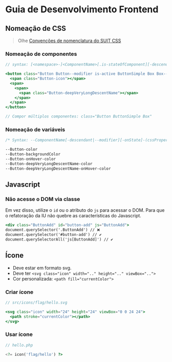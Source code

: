 # Guia de Desenvolvimento Frontend

## Nomeação de CSS

> Olhe [Convenções de nomenclatura do SUIT CSS](https://github.com/suitcss/suit/blob/master/doc/naming-conventions.md)

### Nomeação de componentes

```jsx
// syntax: [<namespace>-]<ComponentName>[.is-stateOfComponent][-descendentName][--modifierName]

<button class="Button Button--modifier is-active ButtonSimple Box Box--modifier">
  <span class="Button-icon"></span>
  <span>
    <span>
      <span class="Button-deepVeryLongDescentName"></span>
    </span>
  </span>
</button>

// Compor múltiplos componentes: class="Button ButtonSimple Box"
```

### Nomeação de variáveis

```css
/* Syntax: --ComponentName[-descendant|--modifier][-onState]-(cssProperty|variableName) */

--Button-color
--Button-backgroundColor
--Button-onHover-color
--Button-deepVeryLongDescentName-color
--Button-deepVeryLongDescentName-onHover-color
```

## Javascript

### Não acesse o DOM via classe

Em vez disso, utilize o `id` ou o atributo do `js` para acessar o DOM. Para que o refatoração da IU não quebre as características do Javascript.

```jsx
<div class="ButtonAdd" id="button-add" js="ButtonAdd">
document.querySelector('.ButtonAdd') // ❌
document.querySelector('#button-add') // ✔️
document.querySelectorAll('js[ButtonAdd]') // ✔️
```

## Ícone

- Deve estar em formato svg.
- Deve ter `<svg class="icon" width=".." height=".." viewBox="..">`
- Cor personalizada: `<path fill="currentColor">`

### Criar ícone

```jsx
// src/icons/flag/hello.svg

<svg class="icon" width="24" height="24" viewBox="0 0 24 24">
  <path stroke="currentColor"></path>
</svg>
```

### Usar ícone

```php
// hello.php

<?= icon('flag/hello') ?>
```
